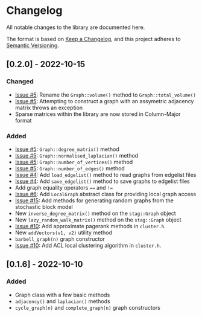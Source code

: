 # Changelog
All notable changes to the library are documented here.

The format is based on [Keep a Changelog](https://keepachangelog.com/en/1.0.0/),
and this project adheres to [Semantic Versioning](https://semver.org/spec/v2.0.0.html).

## [0.2.0] - 2022-10-15
### Changed
- [Issue #5](https://github.com/pmacg/stag/issues/5): Rename the `Graph::volume()` method to `Graph::total_volume()`
- [Issue #5](https://github.com/pmacg/stag/issues/5): Attempting to construct a graph with an assymetric adjacency matrix
throws an exception
- Sparse matrices within the library are now stored in Column-Major format

### Added
- [Issue #5](https://github.com/pmacg/stag/issues/5): `Graph::degree_matrix()` method
- [Issue #5](https://github.com/pmacg/stag/issues/5): `Graph::normalised_laplacian()` method
- [Issue #5](https://github.com/pmacg/stag/issues/5): `Graph::number_of_vertices()` method
- [Issue #5](https://github.com/pmacg/stag/issues/5): `Graph::number_of_edges()` method
- [Issue #4](https://github.com/pmacg/stag/issues/4): Add `load_edgelist()` method to read graphs from edgelist files
- [Issue #4](https://github.com/pmacg/stag/issues/4): Add `save_edgelist()` method to save graphs to edgelist files
- Add graph equality operators `==` and `!=`
- [Issue #6](https://github.com/pmacg/stag/issues/6): Add `LocalGraph` abstract class for providing local graph access
- [Issue #15](https://github.com/pmacg/stag/issues/15): Add methods for generating random graphs from the stochastic
block model
- New `inverse_degree_matrix()` method on the `stag::Graph` object
- New `lazy_random_walk_matrix()` method on the `stag::Graph` object
- [Issue #10](https://github.com/pmacg/stag/issues/10): Add approximate pagerank methods in `cluster.h`.
- New `addVectors(v1, v2)` utility method
- `barbell_graph(n)` graph constructor
- [Issue #10](https://github.com/pmacg/stag/issues/10): Add ACL local clustering algorithm in `cluster.h`.

## [0.1.6] - 2022-10-10
### Added
- Graph class with a few basic methods
- `adjacency()` and `laplacian()` methods
- `cycle_graph(n)` and `complete_graph(n)` graph constructors